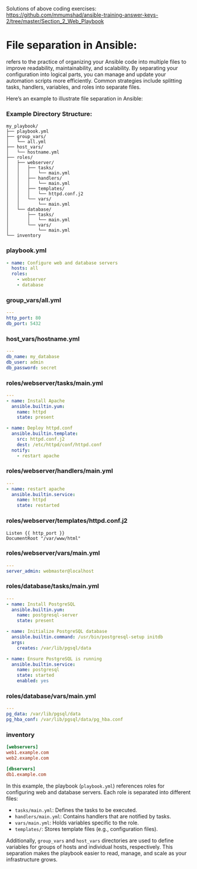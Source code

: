 Solutions of above coding exercises: 
https://github.com/mmumshad/ansible-training-answer-keys-2/tree/master/Section_2_Web_Playbook

# File separation in Ansible:

refers to the practice of organizing your Ansible code into multiple files to improve readability, maintainability, and scalability. By separating your configuration into logical parts, you can manage and update your automation scripts more efficiently. Common strategies include splitting tasks, handlers, variables, and roles into separate files.

Here’s an example to illustrate file separation in Ansible:

### Example Directory Structure:

```plaintext
my_playbook/
├── playbook.yml
├── group_vars/
│   └── all.yml
├── host_vars/
│   └── hostname.yml
├── roles/
│   ├── webserver/
│   │   ├── tasks/
│   │   │   └── main.yml
│   │   ├── handlers/
│   │   │   └── main.yml
│   │   ├── templates/
│   │   │   └── httpd.conf.j2
│   │   └── vars/
│   │       └── main.yml
│   └── database/
│       ├── tasks/
│       │   └── main.yml
│       └── vars/
│           └── main.yml
└── inventory
```

### playbook.yml

```yaml
- name: Configure web and database servers
  hosts: all
  roles:
    - webserver
    - database
```

### group_vars/all.yml

```yaml
---
http_port: 80
db_port: 5432
```

### host_vars/hostname.yml

```yaml
---
db_name: my_database
db_user: admin
db_password: secret
```

### roles/webserver/tasks/main.yml

```yaml
---
- name: Install Apache
  ansible.builtin.yum:
    name: httpd
    state: present

- name: Deploy httpd.conf
  ansible.builtin.template:
    src: httpd.conf.j2
    dest: /etc/httpd/conf/httpd.conf
  notify:
    - restart apache
```

### roles/webserver/handlers/main.yml

```yaml
---
- name: restart apache
  ansible.builtin.service:
    name: httpd
    state: restarted
```

### roles/webserver/templates/httpd.conf.j2

```jinja
Listen {{ http_port }}
DocumentRoot "/var/www/html"
```

### roles/webserver/vars/main.yml

```yaml
---
server_admin: webmaster@localhost
```

### roles/database/tasks/main.yml

```yaml
---
- name: Install PostgreSQL
  ansible.builtin.yum:
    name: postgresql-server
    state: present

- name: Initialize PostgreSQL database
  ansible.builtin.command: /usr/bin/postgresql-setup initdb
  args:
    creates: /var/lib/pgsql/data

- name: Ensure PostgreSQL is running
  ansible.builtin.service:
    name: postgresql
    state: started
    enabled: yes
```

### roles/database/vars/main.yml

```yaml
---
pg_data: /var/lib/pgsql/data
pg_hba_conf: /var/lib/pgsql/data/pg_hba.conf
```

### inventory

```ini
[webservers]
web1.example.com
web2.example.com

[dbservers]
db1.example.com
```

In this example, the playbook (`playbook.yml`) references roles for configuring web and database servers. Each role is separated into different files:

- `tasks/main.yml`: Defines the tasks to be executed.
- `handlers/main.yml`: Contains handlers that are notified by tasks.
- `vars/main.yml`: Holds variables specific to the role.
- `templates/`: Stores template files (e.g., configuration files).

Additionally, `group_vars` and `host_vars` directories are used to define variables for groups of hosts and individual hosts, respectively. This separation makes the playbook easier to read, manage, and scale as your infrastructure grows.
